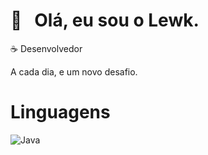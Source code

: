 # 🌟 &nbsp; Olá, eu sou o Lewk.
☕ Desenvolvedor

A cada dia, e um novo desafio.

# Linguagens

![Java](https://img.shields.io/badge/Java-white?style=for-the-badge&color=gray)



